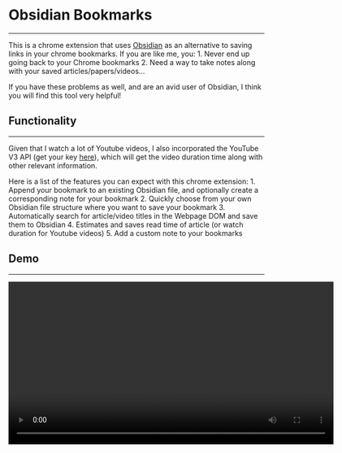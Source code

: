 # Obsidian Bookmarks
---

This is a chrome extension that uses [Obsidian](https://obsidian.md) as an alternative to saving links in your chrome bookmarks. If you are like me, you:
    1. Never end up going back to your Chrome bookmarks
    2. Need a way to take notes along with your saved articles/papers/videos...

If you have these problems as well, and are an avid user of Obsidian, I think you will find this tool very helpful!

## Functionality
---

Given that I watch a lot of Youtube videos, I also incorporated the YouTube V3 API (get your key [here](https://console.developers.google.com/)), which will get the video duration time along with other relevant information. 

Here is a list of the features you can expect with this chrome extension:
    1. Append your bookmark to an existing Obsidian file, and optionally create a corresponding note for your bookmark
    2. Quickly choose from your own Obsidian file structure where you want to save your bookmark
    3. Automatically search for article/video titles in the Webpage DOM and save them to Obsidian
    4. Estimates and saves read time of article (or watch duration for Youtube videos)
    5. Add a custom note to your bookmarks

## Demo
---

<video src='Demo.mp4' width=640 hieght=480 controls/>

## Setup
---

#### Obsidian API
This extension uses the [Obsidian Local REST API](https://github.com/coddingtonbear/obsidian-local-rest-api#) plugin to interact with your Obsidian from your Chrome browser. This means that you need to have this plugin functioning in your preferred vault in order for the chrome extension to work.

A way to test that your Obsidian API is setup properly would be with their [interactive docs](https://coddingtonbear.github.io/obsidian-local-rest-api/).

#### Install
[link-chrome]: https://chrome.google.com/webstore/detail/testname/xxx 'Version published on Chrome Web Store'

[<img src="https://raw.githubusercontent.com/alrra/browser-logos/90fdf03c/src/chrome/chrome.svg" width="48" alt="Chrome" valign="middle">][link-chrome] [<img valign="middle" src="https://img.shields.io/chrome-web-store/v/hlepfoohegkhhmjieoechaddaejaokhf.svg?label=%20">][link-chrome] and other Chromium browsers

